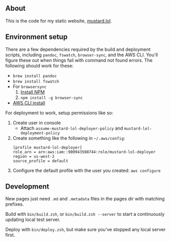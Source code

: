 ## About
This is the code for my static website, [mustard.lol](https://mustard.lol).

## Environment setup
There are a few dependencies required by the build and deployment scripts, including `pandoc`,
`fswatch`, `browser-sync`, and the AWS CLI. You'll figure these out when things fail with command not
found errors. The following should work for these:

* `brew install pandoc`
* `brew install fswatch`
* For `browsersync`
    1. [Install NPM](https://www.npmjs.com/get-npm)
    2. `npm install -g browser-sync`
* [AWS CLI install](https://aws.amazon.com/cli/)

For deployment to work, setup permissions like so:

1. Create user in console
    * Attach ```assume-mustard-lol-deployer-policy``` and ```mustard-lol-deployment-policy```
1. Create something like the following in ```~/.aws/config```:
   ```
   [profile mustard-lol-deployer]
   role_arn = arn:aws:iam::900943508744:role/mustard-lol-deployer
   region = us-west-2
   source_profile = default
   ```
1. Configure the default profile with the user you created: `aws configure`

## Development

New pages just need `.md` and `.metadata` files in the pages dir with matching prefixes.

Build with `bin/build.zsh`, or `bin/build.zsh --server` to start a continuously updating local test
server.

Deploy with `bin/deploy.zsh`, but make sure you've stopped any local server first.

